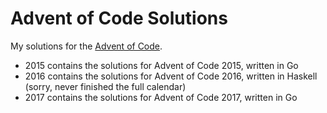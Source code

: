 # Advent of Code Solutions

My solutions for the [Advent of Code](http://adventofcode.com/).

- 2015 contains the solutions for Advent of Code 2015, written in Go
- 2016 contains the solutions for Advent of Code 2016, written in Haskell (sorry, never finished the full calendar)
- 2017 contains the solutions for Advent of Code 2017, written in Go